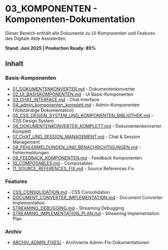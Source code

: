 # 03_KOMPONENTEN - Komponenten-Dokumentation

Dieser Bereich enthält alle Dokumente zu UI-Komponenten und Features des Digitale Akte Assistenten.

**Stand: Juni 2025 | Production Ready: 85%**

## Inhalt

### Basis-Komponenten
- [01_DOKUMENTENKONVERTER.md](03_dokumenten_konverter.md) - Dokumentenkonverter
- [02_UI_BASISKOMPONENTEN.md](01_basis_komponenten.md) - UI Basis-Komponenten
- [03_CHAT_INTERFACE.md](02_chat_interface.md) - Chat Interface
- [04_admin_komponenten_komplett.md](10_admin_dashboard.md) - Admin-Komponenten (Vollständige Dokumentation)
- [05_CSS_DESIGN_SYSTEM_UND_KOMPONENTEN_BIBLIOTHEK.md](30_design_system.md) - CSS Design System
- [06_DOKUMENTENKONVERTER_KOMPLETT.md](03_dokumenten_konverter.md) - Dokumentenkonverter Komplett
- [07_CHAT_UND_SESSION_MANAGEMENT.md](11_session_management.md) - Chat & Session Management
- [08_FEHLERMELDUNGEN_UND_BENACHRICHTIGUNGEN.md](20_benachrichtigungen.md) - Fehlermeldungen
- [09_FEEDBACK_KOMPONENTEN.md](21_feedback_system.md) - Feedback Komponenten
- [10_COMPOSABLES.md](12_vue_composables.md) - Composables
- [11_SOURCE_REFERENCES_FIX.md](../06_ARCHIV/70_source_references_fix.md) - Source References Fix

### Features
- [CSS_CONSOLIDATION.md](../06_ARCHIV/80_css_consolidation.md) - CSS Consolidation
- [DOCUMENT_CONVERTER_IMPLEMENTATION.md](../06_ARCHIV/81_converter_implementation.md) - Document Converter Implementation
- [STREAMING_DEBUGGING.md](../07_WARTUNG/ARCHIV_STREAMING/STREAMING_DEBUGGING.md) - Streaming Debugging
- [STREAMING_IMPLEMENTATION_PLAN.md](../07_WARTUNG/ARCHIV_STREAMING/STREAMING_IMPLEMENTATION_PLAN.md) - Streaming Implementation Plan

### Archiv
- [ARCHIV_ADMIN_FIXES/](ARCHIV_ADMIN_FIXES/) - Archivierte Admin-Fix-Dokumentationen